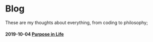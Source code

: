 # Blog

These are my thoughts about everything, from coding to philosophy;


#### 2019-10-04 [Purpose in Life](https://github.com/rafaelvasco/Blog/issues/1)
